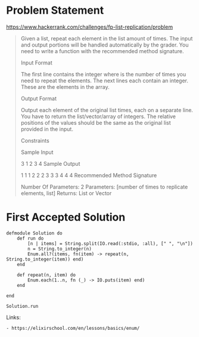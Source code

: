 # Problem Statement

https://www.hackerrank.com/challenges/fp-list-replication/problem

>Given a list, repeat each element in the list  amount of times. The input and output portions will be handled automatically by the grader. You need to write a function with the recommended method signature.
>
>Input Format
>
>The first line contains the integer  where  is the number of times you need to repeat the elements.
>The next  lines each contain an integer. These are the  elements in the array.
>
>Output Format
>
>Output each element of the original list  times, each on a separate line. You have to return the list/vector/array of  integers. The relative positions of the values should be the same as the original list provided in the input.
>
>Constraints
>
>
>
>Sample Input
>
>3
>1
>2
>3
>4
>Sample Output
>
>1
>1
>1
>2
>2
>2
>3
>3
>3
>4
>4
>4
>Recommended Method Signature
>
>Number Of Parameters: 2
>Parameters: [number of times to replicate elements, list]
>Returns: List or Vector

 

# First Accepted Solution


```
defmodule Solution do
    def run do
        [n | items] = String.split(IO.read(:stdio, :all), [" ", "\n"])
        n = String.to_integer(n)
        Enum.all?(items, fn(item) -> repeat(n, String.to_integer(item)) end) 
    end
    
    def repeat(n, item) do
        Enum.each(1..n, fn (_) -> IO.puts(item) end) 
    end
    
end

Solution.run
```



Links: 

    - https://elixirschool.com/en/lessons/basics/enum/